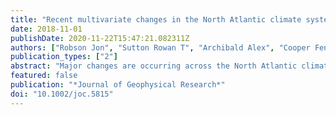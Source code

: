 ```yaml
---
title: "Recent multivariate changes in the North Atlantic climate system, with a focus on 2005–2016"
date: 2018-11-01
publishDate: 2020-11-22T15:47:21.082311Z
authors: ["Robson Jon", "Sutton Rowan T", "Archibald Alex", "Cooper Fenwick", "Christensen Matthew", "Gray Lesley J", "Holliday N. Penny", "Macintosh Claire", "McMillan Malcolm", "Moat Ben", "Russo Maria", "Tilling Rachel", "Carslaw Ken", "Desbruyeres Damien", "Embury Owen", "Feltham Daniel L", "Grosvenor Daniel P", "Josey Simon", "King Brian", "Lewis Alastair", "McCarthy Gerard D", "Merchant Chris", "New Adrian L", "O'Reilly Christopher H", "Osprey Scott M", "Read Katie", "Scaife Adam", "Shepherd Andrew", "Sinha Bablu", "Smeed David", "Smith Doug", "Ridout Andrew", "Woollings Tim", "Yang Mingxi"] 
publication_types: ["2"]
abstract: "Major changes are occurring across the North Atlantic climate system, including in the atmosphere, ocean and cryosphere, and many observed changes are unprecedented in instrumental records. As the changes in the North Atlantic directly affect the climate and air quality of the surrounding continents, it is important to fully understand how and why the changes are taking place, not least to predict how the region will change in the future. To this end, this article characterizes the recent observed changes in the North Atlantic region, especially in the period 2005–2016, across many different aspects of the system including: atmospheric circulation; atmospheric composition; clouds and aerosols; ocean circulation and properties; and the cryosphere. Recent changes include: an increase in the speed of the North Atlantic jet stream in winter; a southward shift in the North Atlantic jet stream in summer, associated with a weakening summer North Atlantic Oscillation; increases in ozone and methane; increases in net absorbed radiation in the mid‐latitude western Atlantic, linked to an increase in the abundance of high level clouds and a reduction in low level clouds; cooling of sea surface temperatures in the North Atlantic subpolar gyre, concomitant with increases in the western subtropical gyre, and a decline in the Atlantic Ocean's overturning circulation; a decline in Atlantic sector Arctic sea ice and rapid melting of the Greenland Ice Sheet. There are many interactions between these changes, but these interactions are poorly understood. This article concludes by highlighting some of the key outstanding questions."
featured: false
publication: "*Journal of Geophysical Research*"
doi: "10.1002/joc.5815"
---
```

